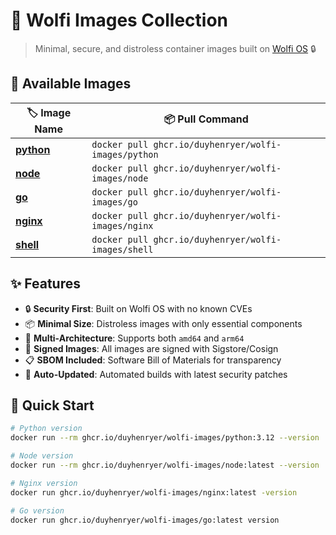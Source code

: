 # 🐺 Wolfi Images Collection

> Minimal, secure, and distroless container images built on [Wolfi OS](https://wolfi.dev) 🔒

## 🚀 Available Images

| 🏷️ Image Name | 📦 Pull Command |
|---------------|----------------|
| [**python**](./images/python/) | `docker pull ghcr.io/duyhenryer/wolfi-images/python` |
| [**node**](./images/node/) | `docker pull ghcr.io/duyhenryer/wolfi-images/node` |
| [**go**](./images/go/) | `docker pull ghcr.io/duyhenryer/wolfi-images/go` |
| [**nginx**](./images/nginx/) | `docker pull ghcr.io/duyhenryer/wolfi-images/nginx` |
| [**shell**](./images/shell/) | `docker pull ghcr.io/duyhenryer/wolfi-images/shell` |

## ✨ Features

- 🔒 **Security First**: Built on Wolfi OS with no known CVEs
- 📦 **Minimal Size**: Distroless images with only essential components
- 🚀 **Multi-Architecture**: Supports both `amd64` and `arm64`
- 🔐 **Signed Images**: All images are signed with Sigstore/Cosign
- 📋 **SBOM Included**: Software Bill of Materials for transparency
- 🔄 **Auto-Updated**: Automated builds with latest security patches

## 🎯 Quick Start

```bash
# Python version
docker run --rm ghcr.io/duyhenryer/wolfi-images/python:3.12 --version

# Node version  
docker run --rm ghcr.io/duyhenryer/wolfi-images/node:latest --version

# Nginx version
docker run ghcr.io/duyhenryer/wolfi-images/nginx:latest -version

# Go version
docker run ghcr.io/duyhenryer/wolfi-images/go:latest version
```